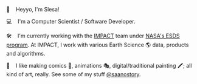 👋  &nbsp;&nbsp; Heyyo, I'm Slesa!

💻  &nbsp;&nbsp; I'm a Computer Scientist / Software Developer.

🛠️  &nbsp;&nbsp; I'm currently working with the [IMPACT](https://impact.earthdata.nasa.gov/) team under [NASA's ESDS program](https://earthdata.nasa.gov/esds).
At IMPACT, I work with various Earth Science 🌎 data, products and algorithms.

🎨  &nbsp;&nbsp; I like making comics 💭, animations 🎭, digital/traditional painting 🖍️; all kind of art, really. See some of my stuff [@saanostory](https://www.instagram.com/saanostory/).
<!--
**slesaad/slesaad** is a ✨ _special_ ✨ repository because its `README.md` (this file) appears on your GitHub profile.

Here are some ideas to get you started:

- 🔭 I’m currently working on ...
- 🌱 I’m currently learning ...
- 👯 I’m looking to collaborate on ...
- 🤔 I’m looking for help with ...
- 💬 Ask me about ...
- 📫 How to reach me: ...
- 😄 Pronouns: ...
- ⚡ Fun fact: ...
-->
